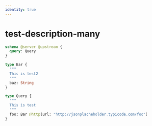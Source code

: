 ```yaml
---
identity: true
---
```


# test-description-many

```graphql @config
schema @server @upstream {
  query: Query
}

type Bar {
  """
  This is test2
  """
  baz: String
}

type Query {
  """
  This is test
  """
  foo: Bar @http(url: "http://jsonplacheholder.typicode.com/foo")
}
```
